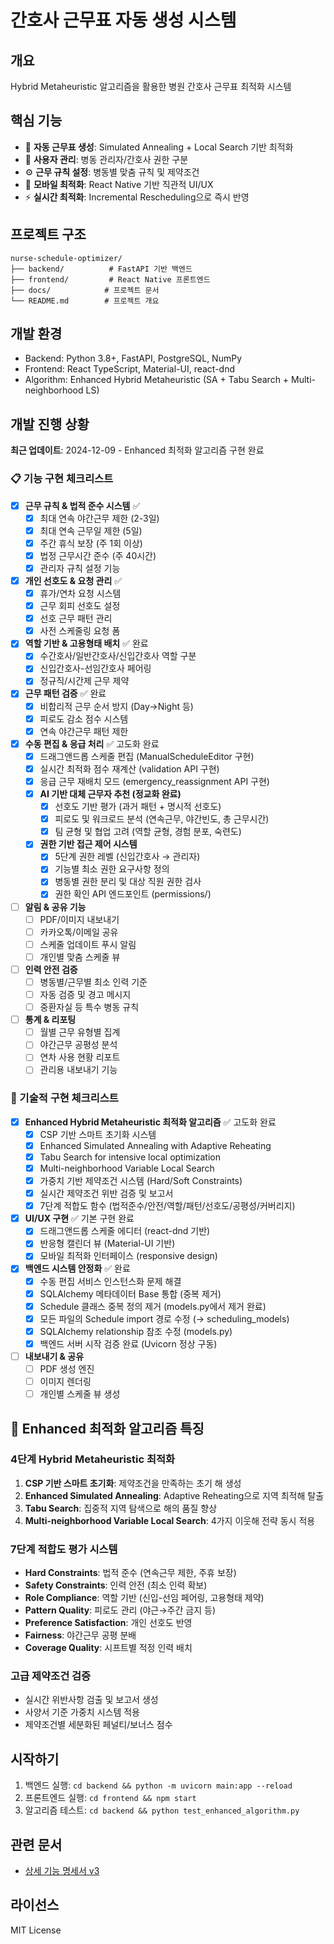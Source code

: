 # 간호사 근무표 자동 생성 시스템

## 개요
Hybrid Metaheuristic 알고리즘을 활용한 병원 간호사 근무표 최적화 시스템

## 핵심 기능
- 🤖 **자동 근무표 생성**: Simulated Annealing + Local Search 기반 최적화
- 👥 **사용자 관리**: 병동 관리자/간호사 권한 구분
- ⚙️ **근무 규칙 설정**: 병동별 맞춤 규칙 및 제약조건
- 📱 **모바일 최적화**: React Native 기반 직관적 UI/UX
- ⚡ **실시간 최적화**: Incremental Rescheduling으로 즉시 반영

## 프로젝트 구조
```
nurse-schedule-optimizer/
├── backend/          # FastAPI 기반 백엔드
├── frontend/         # React Native 프론트엔드
├── docs/            # 프로젝트 문서
└── README.md        # 프로젝트 개요
```

## 개발 환경
- Backend: Python 3.8+, FastAPI, PostgreSQL, NumPy
- Frontend: React TypeScript, Material-UI, react-dnd
- Algorithm: Enhanced Hybrid Metaheuristic (SA + Tabu Search + Multi-neighborhood LS)

## 개발 진행 상황

**최근 업데이트**: 2024-12-09 - Enhanced 최적화 알고리즘 구현 완료

### 📋 기능 구현 체크리스트
- [x] **근무 규칙 & 법적 준수 시스템** ✅
  - [x] 최대 연속 야간근무 제한 (2-3일)
  - [x] 최대 연속 근무일 제한 (5일)
  - [x] 주간 휴식 보장 (주 1회 이상)
  - [x] 법정 근무시간 준수 (주 40시간)
  - [x] 관리자 규칙 설정 기능

- [x] **개인 선호도 & 요청 관리** ✅
  - [x] 휴가/연차 요청 시스템
  - [x] 근무 회피 선호도 설정
  - [x] 선호 근무 패턴 관리
  - [x] 사전 스케줄링 요청 폼

- [x] **역할 기반 & 고용형태 배치** ✅ 완료
  - [x] 수간호사/일반간호사/신입간호사 역할 구분
  - [x] 신입간호사-선임간호사 페어링
  - [x] 정규직/시간제 근무 제약

- [x] **근무 패턴 검증** ✅ 완료
  - [x] 비합리적 근무 순서 방지 (Day→Night 등)
  - [x] 피로도 감소 점수 시스템
  - [x] 연속 야간근무 패턴 제한

- [x] **수동 편집 & 응급 처리** ✅ 고도화 완료
  - [x] 드래그앤드롭 스케줄 편집 (ManualScheduleEditor 구현)
  - [x] 실시간 최적화 점수 재계산 (validation API 구현)
  - [x] 응급 근무 재배치 모드 (emergency_reassignment API 구현)
  - [x] **AI 기반 대체 근무자 추천 (정교화 완료)**
    - [x] 선호도 기반 평가 (과거 패턴 + 명시적 선호도)
    - [x] 피로도 및 워크로드 분석 (연속근무, 야간빈도, 총 근무시간)
    - [x] 팀 균형 및 협업 고려 (역할 균형, 경험 분포, 숙련도)
  - [x] **권한 기반 접근 제어 시스템**
    - [x] 5단계 권한 레벨 (신입간호사 → 관리자)
    - [x] 기능별 최소 권한 요구사항 정의
    - [x] 병동별 권한 분리 및 대상 직원 권한 검사
    - [x] 권한 확인 API 엔드포인트 (permissions/)

- [ ] **알림 & 공유 기능**
  - [ ] PDF/이미지 내보내기
  - [ ] 카카오톡/이메일 공유
  - [ ] 스케줄 업데이트 푸시 알림
  - [ ] 개인별 맞춤 스케줄 뷰

- [ ] **인력 안전 검증**
  - [ ] 병동별/근무별 최소 인력 기준
  - [ ] 자동 검증 및 경고 메시지
  - [ ] 중환자실 등 특수 병동 규칙

- [ ] **통계 & 리포팅**
  - [ ] 월별 근무 유형별 집계
  - [ ] 야간근무 공평성 분석
  - [ ] 연차 사용 현황 리포트
  - [ ] 관리용 내보내기 기능

### 🔧 기술적 구현 체크리스트
- [x] **Enhanced Hybrid Metaheuristic 최적화 알고리즘** ✅ 고도화 완료
  - [x] CSP 기반 스마트 초기화 시스템
  - [x] Enhanced Simulated Annealing with Adaptive Reheating
  - [x] Tabu Search for intensive local optimization
  - [x] Multi-neighborhood Variable Local Search
  - [x] 가중치 기반 제약조건 시스템 (Hard/Soft Constraints)
  - [x] 실시간 제약조건 위반 검증 및 보고서
  - [x] 7단계 적합도 함수 (법적준수/안전/역할/패턴/선호도/공평성/커버리지)

- [x] **UI/UX 구현** ✅ 기본 구현 완료
  - [x] 드래그앤드롭 스케줄 에디터 (react-dnd 기반)
  - [x] 반응형 캘린더 뷰 (Material-UI 기반)
  - [x] 모바일 최적화 인터페이스 (responsive design)

- [x] **백엔드 시스템 안정화** ✅ 완료
  - [x] 수동 편집 서비스 인스턴스화 문제 해결
  - [x] SQLAlchemy 메타데이터 Base 통합 (중복 제거)
  - [x] Schedule 클래스 중복 정의 제거 (models.py에서 제거 완료)
  - [x] 모든 파일의 Schedule import 경로 수정 (→ scheduling_models)
  - [x] SQLAlchemy relationship 참조 수정 (models.py)
  - [x] 백엔드 서버 시작 검증 완료 (Uvicorn 정상 구동)

- [ ] **내보내기 & 공유**
  - [ ] PDF 생성 엔진
  - [ ] 이미지 렌더링
  - [ ] 개인별 스케줄 뷰 생성

## 🧠 Enhanced 최적화 알고리즘 특징

### 4단계 Hybrid Metaheuristic 최적화
1. **CSP 기반 스마트 초기화**: 제약조건을 만족하는 초기 해 생성
2. **Enhanced Simulated Annealing**: Adaptive Reheating으로 지역 최적해 탈출
3. **Tabu Search**: 집중적 지역 탐색으로 해의 품질 향상
4. **Multi-neighborhood Variable Local Search**: 4가지 이웃해 전략 동시 적용

### 7단계 적합도 평가 시스템
- **Hard Constraints**: 법적 준수 (연속근무 제한, 주휴 보장)
- **Safety Constraints**: 인력 안전 (최소 인력 확보)
- **Role Compliance**: 역할 기반 (신입-선임 페어링, 고용형태 제약)
- **Pattern Quality**: 피로도 관리 (야근→주간 금지 등)
- **Preference Satisfaction**: 개인 선호도 반영
- **Fairness**: 야간근무 공평 분배
- **Coverage Quality**: 시프트별 적정 인력 배치

### 고급 제약조건 검증
- 실시간 위반사항 검출 및 보고서 생성
- 사양서 기준 가중치 시스템 적용
- 제약조건별 세분화된 페널티/보너스 점수

## 시작하기
1. 백엔드 실행: `cd backend && python -m uvicorn main:app --reload`
2. 프론트엔드 실행: `cd frontend && npm start`
3. 알고리즘 테스트: `cd backend && python test_enhanced_algorithm.py`

## 관련 문서
- [상세 기능 명세서 v3](./docs/functional-algorithm-spec-v3.md)

## 라이선스
MIT License